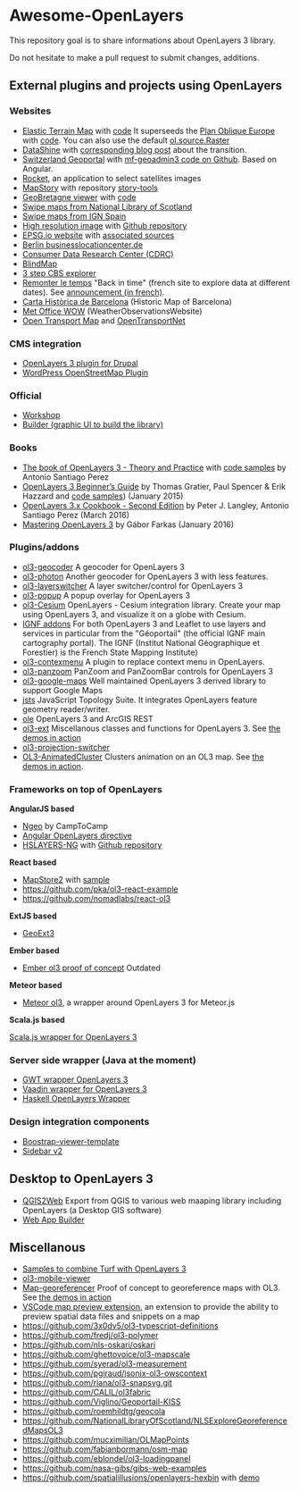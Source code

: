 # Awesome-OpenLayers

This repository goal is to share informations about OpenLayers 3 library.

Do not hesitate to make a pull request to submit changes, additions.


## External plugins and projects using OpenLayers

### Websites

* [Elastic Terrain Map](http://elasticterrain.xyz) with [code](https://github.com/buddebej/elasticterrain)
It superseeds the [Plan Oblique Europe](http://buddebej.de/planobliqueeurope/) with [code](https://github.com/buddebej/ol3-dem). You can also use the default [ol.source.Raster](http://openlayers.org/en/v3.15.1/examples/shaded-relief.html)
* [DataShine](http://datashine.org.uk) with [corresponding blog post](http://oobrien.com/2014/09/openlayers-3/) about the transition.
* [Switzerland Geoportal](http://map.geo.admin.ch) with [mf-geoadmin3 code on Github](https://github.com/geoadmin/mf-geoadmin3). Based on Angular.
* [Rocket](http://mapshup.com/projects/rocket/), an application to select satellites images
* [MapStory](http://mapstory.org/) with repository [story-tools](https://github.com/MapStory/story-tools)
* [GeoBretagne viewer](http://kartenn.region-bretagne.fr/mviewer/) with [code](https://github.com/geobretagne/mviewer)
* [Swipe maps from National Library of Scotland](http://maps.nls.uk/geo/explore/sidebysideswipe.cfm#zoom=5&lat=56.0000&lon=-4.0000&layers=1&right=BingHyb)
* [Swipe maps from IGN Spain](http://www.ign.es/web/mapasantiguos/swipemap.html#map=14/-408575.03/4926060.72/0)
* [High resolution image](http://klokantech.github.io/iiifviewer/) with [Github repository](https://github.com/klokantech/iiifviewer)
* [EPSG.io website](http://epsg.io) with [associated sources](https://github.com/klokantech/epsg.io)
* [Berlin businesslocationcenter.de](http://www.businesslocationcenter.de/wab/maps/main/)
* [Consumer Data Research Center (CDRC)](http://maps.cdrc.ac.uk)
* [BlindMap](http://andreus.valec.net/stuff/blindMap/map.html#eng)
* [3 step CBS explorer](http://stvno.github.io/page/cbsexplorerol/index.html)
* [Remonter le temps](https://remonterletemps.ign.fr/map/basic?x=2.240519&y=48.890371&z=16&layer1=ORTHOIMAGERY.ORTHOPHOTOS&layer2=ORTHOIMAGERY.ORTHOPHOTOS.1950-1965&mode=doubleMap) "Back in time" (french site to explore data at different dates). See [announcement (in french)](http://www.ign.fr/institut/actus/lancement-service-remonter-temps).
* [Carta Històrica de Barcelona](http://cartahistorica.muhba.cat/index.html#map=14/242185/5070759/2010//0/0/0/0) (Historic Map of Barcelona)
* [Met Office WOW](http://wow.metoffice.gov.uk) (WeatherObservationsWebsite)
* [Open Transport Map](http://opentransportmap.info) and [OpenTransportNet](http://www.opentransportnet.eu/web/guest/create-maps?hs_x=264940.38808799116&hs_y=6247767.025663918&hs_z=12&visible_layers=Topographic%3Btraffic%20volumes%20on%20Paris%20roads%20between%2004%26%2347%3B04%26%2347%3B2016%20and%2010%26%2347%3B04%26%2347%3B2016&hs_panel=layermanager&permalink=http%3A%2F%2Fwww.opentransportnet.eu%2Fwwwlibs%2Fstatusmanager2%2Findex.php%3Frequest%3Dload%26id%3Db760a02c-f2a0-48f7-b529-87a308f7abdc)

### CMS integration

* [OpenLayers 3 plugin for Drupal](https://www.drupal.org/project/openlayers)
* [WordPress OpenStreetMap Plugin](http://wp-osm-plugin.hanblog.net/allgemein/openlayers-3-in-wordpress-osm-plugin/)


### Official

* [Workshop](http://openlayers.org/workshop/)
* [Builder (graphic UI to build the library)](https://github.com/openlayers/builder)

### Books

* [The book of OpenLayers 3 - Theory and Practice](https://leanpub.com/thebookofopenlayers3) with [code samples](http://www.acuriousanimal.com/thebookofopenlayers3/) by Antonio Santiago Perez
* [OpenLayers 3 Beginner’s Guide](https://www.packtpub.com/web-development/openlayers-3-beginner%E2%80%99s-guide) by Thomas Gratier, Paul Spencer & Erik Hazzard and [code samples](http://openlayersbook.github.io)) (January 2015)
* [OpenLayers 3.x Cookbook - Second Edition](https://www.packtpub.com/web-development/openlayers-3x-cookbook-second-edition) by Peter J. Langley, Antonio Santiago Perez (March 2016)
* [Mastering OpenLayers 3](https://www.packtpub.com/web-development/mastering-openlayers-3) by Gábor Farkas (January 2016)


### Plugins/addons

* [ol3-geocoder](https://github.com/jonataswalker/ol3-geocoder) A geocoder for OpenLayers 3
* [ol3-photon](https://github.com/webgeodatavore/ol3-photon) Another geocoder for OpenLayers 3 with less features.
* [ol3-layerswitcher](https://github.com/walkermatt/ol3-layerswitcher) A layer switcher/control for OpenLayers 3
* [ol3-popup](https://github.com/walkermatt/ol3-popup) A popup overlay for OpenLayers 3
* [ol3-Cesium](http://openlayers.org/ol3-cesium/) OpenLayers - Cesium integration library. Create your map using OpenLayers 3, and visualize it on a globe with Cesium.
* [IGNF addons](https://github.com/IGNF/evolution-apigeoportail) For both OpenLayers 3 and Leaflet to use layers and services in particular from the "Géoportail" (the official IGNF main cartography portal). The IGNF (Institut National Géographique et Forestier) is the French State Mapping Institute)
* [ol3-contexmenu](https://github.com/jonataswalker/ol3-contextmenu) A plugin to replace context menu in OpenLayers.
* [ol3-panzoom](https://github.com/mapgears/ol3-panzoom) PanZoom and PanZoomBar controls for OpenLayers 3
* [ol3-google-maps](https://github.com/mapgears/ol3-google-maps) Well maintained OpenLayers 3 derived library to support Google Maps
* [jsts](https://github.com/bjornharrtell/jsts) JavaScript Topology Suite. It integrates OpenLayers feature geometry reader/writer.
* [ole](https://github.com/boundlessgeo/ole/) OpenLayers 3 and ArcGIS REST
* [ol3-ext](https://github.com/Viglino/ol3-ext) Miscellanous classes and functions for OpenLayers 3. See [the demos in action](http://viglino.github.io/ol3-ext/)
* [ol3-projection-switcher](https://github.com/nsidc/ol3-projection-switcher)
* [OL3-AnimatedCluster](https://github.com/Viglino/OL3-AnimatedCluster) Clusters animation on an OL3 map. See [the demos in action](http://viglino.github.io/OL3-AnimatedCluster/).

### Frameworks on top of OpenLayers

**AngularJS based**

* [Ngeo](https://github.com/camptocamp/ngeo) by CampToCamp
* [Angular OpenLayers directive](https://github.com/tombatossals/angular-openlayers-directive)
* [HSLAYERS-NG](http://ng.hslayers.org/) with [Github repository](https://github.com/hslayers/hslayers-ng)

**React based**

* [MapStore2](https://github.com/geosolutions-it/MapStore2) with [sample](http://mapstore2.geo-solutions.it/mapstore/#/viewer/openlayers/0?_k=wzmazu)
* https://github.com/pka/ol3-react-example
* https://github.com/nomadlabs/react-ol3

**ExtJS based**

* [GeoExt3](https://github.com/geoext/geoext3)

**Ember based**

* [Ember ol3 proof of concept](https://github.com/bartvde/ol3-ember) Outdated

**Meteor based**

* [Meteor ol3](https://github.com/MasterAM/meteor-ol3), a wrapper around OpenLayers 3 for Meteor.js

**Scala.js based**

[Scala.js wrapper for OpenLayers 3](https://github.com/maprohu/scalajs-ol3)

### Server side wrapper (Java at the moment)

* [GWT wrapper OpenLayers 3](https://github.com/TDesjardins/gwt-ol3)
* [Vaadin wrapper for OpenLayers 3](https://github.com/VOL3/v-ol3)
* [Haskell OpenLayers Wrapper](https://github.com/olwrapper/olwrapper)

### Design integration components

* [Boostrap-viewer-template](https://github.com/jumpinjackie/bootstrap-viewer-template/)
* [Sidebar v2](https://github.com/Turbo87/sidebar-v2)

## Desktop to OpenLayers 3

* [QGIS2Web](https://github.com/tomchadwin/qgis2web) Export from QGIS to various web maaping library including OpenLayers (a Desktop GIS software)
* [Web App Builder](http://boundlessgeo.com/2015/06/building-openlayers-3-web-app-without-writing-code/)

## Miscellanous

* [Samples to combine Turf with OpenLayers 3](https://github.com/ThomasG77/turf-ol3)
* [ol3-mobile-viewer](https://github.com/sourcepole/ol3-mobile-viewer)
* [Map-georeferencer](https://github.com/Viglino/Map-georeferencer) Proof of concept to georeference maps with OL3. See [the demos in action](http://viglino.github.io/Map-georeferencer/)
* [VSCode map preview extension](https://github.com/jumpinjackie/vscode-map-preview), an extension to provide the ability to preview spatial data files and snippets on a map
* https://github.com/3x0dv5/ol3-typescript-definitions
* https://github.com/fredj/ol3-polymer
* https://github.com/nls-oskari/oskari
* https://github.com/ghettovoice/ol3-mapscale
* https://github.com/syerad/ol3-measurement
* https://github.com/pgiraud/jsonix-ol3-owscontext
* https://github.com/riana/ol3-snapsvg.git
* https://github.com/CALIL/ol3fabric
* https://github.com/Viglino/Geoportail-KISS
* https://github.com/roemhildtg/geocola
* https://github.com/NationalLibraryOfScotland/NLSExploreGeoreferencedMapsOL3
* https://github.com/mucximilian/OLMapPoints
* https://github.com/fabianbormann/osm-map
* https://github.com/eblondel/ol3-loadingpanel
* https://github.com/nasa-gibs/gibs-web-examples
* https://github.com/spatialillusions/openlayers-hexbin with [demo](http://www.spatialillusions.com/Demos/openlayers-hexbin/index.html)
